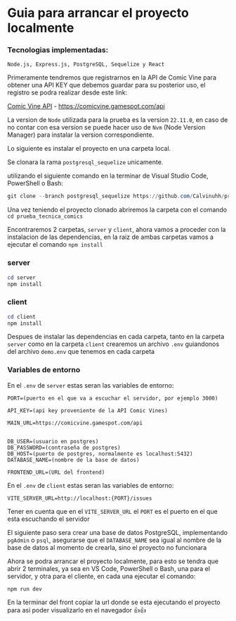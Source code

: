 # Guia para arrancar el proyecto localmente

### Tecnologias implementadas:

`Node.js, Express.js, PostgreSQL, Sequelize y React`

Primeramente tendremos que registrarnos en la API de Comic Vine para obtener una API KEY que debemos guardar para su posterior uso, el registro se podra realizar desde este link:

[Comic Vine API](https://comicvine.gamespot.com/api) - https://comicvine.gamespot.com/api

La version de `Node` utilizada para la prueba es la version `22.11.0`, en caso de no contar con esa version se puede hacer uso de `Nvm` (Node Version Manager) para instalar la version correspondiente.

Lo siguiente es instalar el proyecto en una carpeta local.

Se clonara la rama `postgresql_sequelize` unicamente.

utilizando el siguiente comando en la terminar de Visual Studio Code, PowerShell o Bash:

```powershell
git clone --branch postgresql_sequelize https://github.com/Calvinuhh/prueba_tecnica_comics.git --single-branch
```

Una vez teniendo el proyecto clonado abriremos la carpeta con el comando `cd prueba_tecnica_comics`

Encontraremos 2 carpetas, `server` y `client`, ahora vamos a proceder con la instalacion de las dependencias, en la raiz de ambas carpetas vamos a ejecutar el comando `npm install`

### server

```powershell
cd server
npm install
```

### client

```powershell
cd client
npm install
```

Despues de instalar las dependencias en cada carpeta, tanto en la carpeta `server` como en la carpeta `client` crearemos un archivo `.env` guiandonos del archivo `demo.env` que tenemos en cada carpeta

### Variables de entorno

En el `.env` de `server` estas seran las variables de entorno:

```
PORT=(puerto en el que va a escuchar el servidor, por ejemplo 3000)

API_KEY=(api key proveniente de la API Comic Vines)

MAIN_URL=https://comicvine.gamespot.com/api


DB_USER=(usuario en postgres)
DB_PASSWORD=(contraseña de postgres)
DB_HOST=(puerto de postgres, normalmente es localhost:5432)
DATABASE_NAME=(nombre de la base de datos)

FRONTEND_URL=(URL del frontend)
```

En el `.env` de `client` estas seran las variables de entorno:

```
VITE_SERVER_URL=http://localhost:{PORT}/issues
```

Tener en cuenta que en el `VITE_SERVER_URL` el `PORT` es el puerto en el que esta escuchando el servidor

El siguiente paso sera crear una base de datos PostgreSQL, implementando `pgAdmin` o `psql`, asegurarse que el `DATABASE_NAME` sea igual al nombre de la base de datos al momento de crearla, sino el proyecto no funcionara

Ahora se podra arrancar el proyecto localmente, para esto se tendra que abrir 2 terminales, ya sea en VS Code, PowerShell o Bash, una para el servidor, y otra para el cliente, en cada una ejecutar el comando:

```
npm run dev
```

En la terminar del front copiar la url donde se esta ejecutando el proyecto para asi poder visualizarlo en el navegador 👍👍